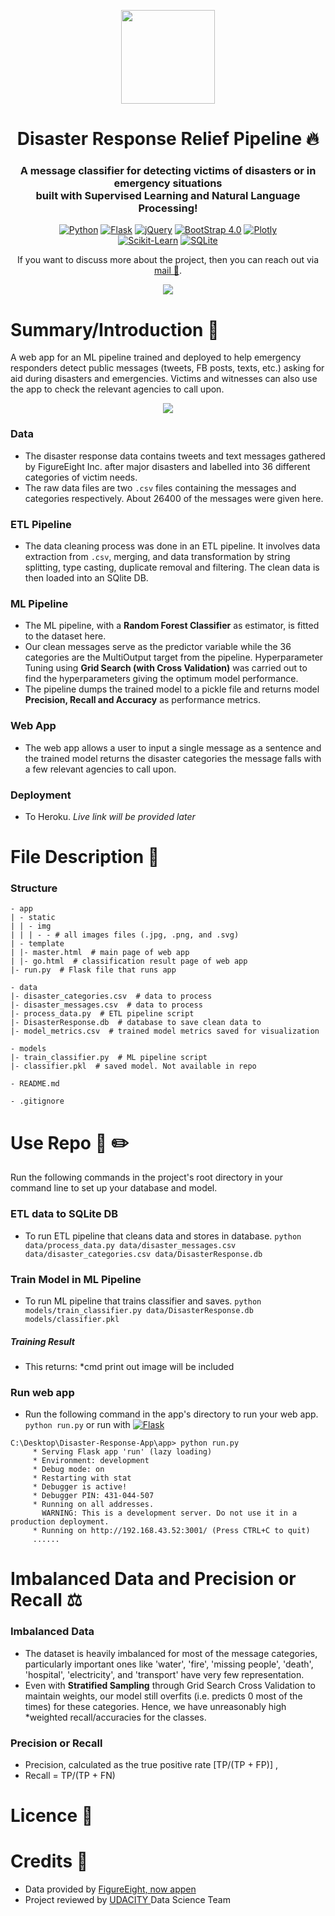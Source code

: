 <p align="center"> 
    <img src="app/static/img/Capture.PNG" align="center" height="150"></img>
</p>

<h1 align="center"> Disaster Response Relief Pipeline 🔥</h1>
<h3 align="center"> A message classifier for detecting victims of disasters or in emergency situations <br />  built with Supervised Learning and Natural Language Processing! </h3>

<p align="center">
  <a href="https://www.python.org/downloads/release/python-3810/"><img alt="Python" src="https://img.shields.io/badge/python-3.8.10-yellowgreen" /></a>
   <a href="https://pypi.org/project/Flask/2.0.1/"><img alt="Flask" src="https://img.shields.io/badge/flask-2.0.1-blue" /></a>
   <a href="https://code.jquery.com/jquery-3.3.1.min.js"><img alt="jQuery" src="https://img.shields.io/badge/jQuery-3.3.1-lightgrey" /></a>
   <a href="https://getbootstrap.com/docs/4.0/getting-started/introduction/"><img alt="BootStrap 4.0" src="https://img.shields.io/badge/BootStrap-4.0-blue" /></a>
   <a href="https://plotly.com/"><img alt="Plotly" src="https://img.shields.io/badge/plotly-get-orange" /></a> </br>
   <a href="https://scikit-learn.org/stable/install.html"><img alt="Scikit-Learn" src="https://img.shields.io/badge/sklearn-1.0.1-green" /></a>
   <a href="https://www.sqlite.org/index.html"><img alt="SQLite" src="https://img.shields.io/badge/SQLite-DB-lightgrey" /></a>
</p>
 <p align="center">If you want to discuss more about the project, then you can reach out via <a href="idowuodesanmi@gmail.com">mail 📩</a>.</p>
<p align="center"> 
    <a href="/" target="_blank">
    <img src="https://github.com/joshasgard/Disaster-Response-App/blob/master/app/static/img/readme1.png"></img>
  </a>
  </p>


# Summary/Introduction 🎯
A web app for an ML pipeline trained and deployed to help emergency responders detect public messages (tweets, FB posts, texts, etc.) asking for aid during disasters and emergencies. Victims and witnesses can also use the app to check the relevant agencies to call upon. 
<p align="center"> 
    <a href="/" target="_blank">
    <img src="https://github.com/joshasgard/Disaster-Response-App/blob/master/app/static/img/MLOps_pipeline_scaling3.png"></img>
  </a>
  </p>

### Data
* The disaster response data contains tweets and text messages gathered by FigureEight Inc. after major disasters and labelled into 36 different categories of victim needs. 
* The raw data files are two `.csv` files containing the messages and categories respectively. About 26400 of the messages were given here. 

### ETL Pipeline
* The data cleaning process was done in an ETL pipeline. It involves data extraction from `.csv`, merging, and data transformation by string splitting, type casting, duplicate removal and filtering. The clean data is then loaded into an SQlite DB.

### ML Pipeline
* The ML pipeline, with a **Random Forest Classifier** as estimator, is fitted to the dataset here. 
* Our clean messages serve as the predictor variable while the 36 categories are the MultiOutput target from the pipeline. Hyperparameter Tuning using **Grid Search (with Cross Validation)** was carried out to find the hyperparameters giving the optimum model performance. 
* The pipeline dumps the trained model to a pickle file and returns model **Precision, Recall and Accuracy** as performance metrics. 

### Web App 
* The web app allows a user to input a single message as a sentence and the trained model returns the disaster categories the message falls with a few relevant agencies to call upon.

### Deployment
* To Heroku. *Live link will be provided later*

# File Description 📂

### Structure
```
- app
| - static
| | - img
| | | - - # all images files (.jpg, .png, and .svg)
| - template
| |- master.html  # main page of web app
| |- go.html  # classification result page of web app
|- run.py  # Flask file that runs app

- data
|- disaster_categories.csv  # data to process 
|- disaster_messages.csv  # data to process
|- process_data.py  # ETL pipeline script
|- DisasterResponse.db  # database to save clean data to
|- model_metrics.csv  # trained model metrics saved for visualization

- models
|- train_classifier.py  # ML pipeline script
|- classifier.pkl  # saved model. Not available in repo

- README.md

- .gitignore
```


# Use Repo 📢 ✏️
Run the following commands in the project's root directory in your command line to set up your database and model.

### ETL data to SQLite DB
* To run ETL pipeline that cleans data and stores in database.
        `python data/process_data.py data/disaster_messages.csv data/disaster_categories.csv data/DisasterResponse.db`
    
 ### Train Model in ML Pipeline
 * To run ML pipeline that trains classifier and saves.
        `python models/train_classifier.py data/DisasterResponse.db models/classifier.pkl`
 ##### Training Result
 * This returns:  *cmd print out image will be included

 
 ### Run web app
 * Run the following command in the app's directory to run your web app.
         `python run.py` or run with <a href="https://pypi.org/project/Flask/2.0.1/"><img alt="Flask" src="https://img.shields.io/badge/flask-2.0.1-blue" /></a>
```
C:\Desktop\Disaster-Response-App\app> python run.py
     * Serving Flask app 'run' (lazy loading)
     * Environment: development
     * Debug mode: on
     * Restarting with stat
     * Debugger is active!
     * Debugger PIN: 431-044-507
     * Running on all addresses.
       WARNING: This is a development server. Do not use it in a production deployment.
     * Running on http://192.168.43.52:3001/ (Press CTRL+C to quit)
     ......
 ```

# Imbalanced Data and Precision or Recall ⚖️ 
### Imbalanced Data
* The dataset is heavily imbalanced for most of the message categories, particularly important ones like 'water', 'fire', 'missing people', 'death', 'hospital', 'electricity', and 'transport' have very few representation. 
* Even with **Stratified Sampling** through Grid Search Cross Validation to maintain weights, our model still overfits (i.e. predicts 0 most of the times) for these categories. Hence, we have unreasonably high *weighted recall/accuracies for the classes. 

### Precision or Recall
* Precision, calculated as the true positive rate [TP/(TP + FP)] , 
* Recall = TP/(TP + FN)



# Licence 📃


# Credits 🚀
* Data provided by <a href = https://appen.com/> FigureEight, now appen </a>
* Project reviewed by <a href = udacity.com> UDACITY </a> Data Science Team



